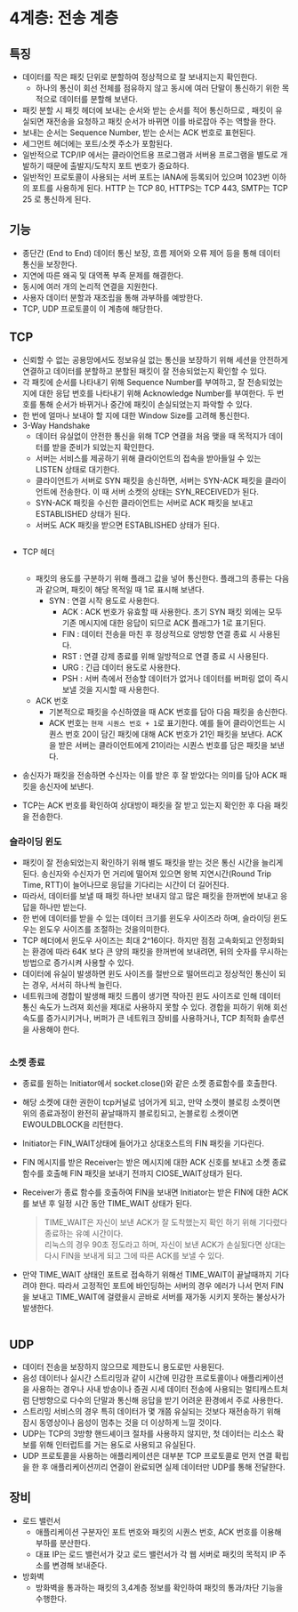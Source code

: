 # 4계층: 전송 계층

## 특징

* 데이터를 작은 패킷 단위로 분할하여 정상적으로 잘 보내지는지 확인한다.
  * 하나의 통신이 회선 전체를 점유하지 않고 동시에 여러 단말이 통신하기 위한 목적으로 데이터를 분할해 보낸다.
* 패킷 분할 시 패킷 헤더에 보내는 순서와 받는 순서를 적어 통신하므로 , 패킷이 유실되면 재전송을 요청하고 패킷 순서가 바뀌면 이를 바로잡아 주는 역할을 한다.
* 보내는 순서는 Sequence Number, 받는 순서는 ACK 번호로 표현된다.
* 세그먼트 헤더에는 포트/소켓 주소가 포함된다.
* 일반적으로 TCP/IP 에서는 클라이언트용 프로그램과 서버용 프로그램을 별도로 개발하기 때문에 출발지/도착지 포트 번호가 중요하다.
* 일반적인 프로토콜이 사용되는 서버 포트는 IANA에 등록되어 있으며 1023번 이하의 포트를 사용하게 된다. HTTP 는 TCP 80, HTTPS는 TCP 443, SMTP는 TCP 25 로 통신하게 된다.

## 기능

* 종단간 (End to End) 데이터 통신 보장, 흐름 제어와 오류 제어 등을 통해 데이터 통신을 보장한다.
* 지연에 따른 왜곡 및 대역폭 부족 문제를 해결한다.
* 동시에 여러 개의 논리적 연결을 지원한다.
* 사용자 데이터 분할과 재조립을 통해 과부하를 예방한다.
* TCP, UDP 프로토콜이 이 계층에 해당한다.

## TCP

* 신뢰할 수 없는 공용망에서도 정보유실 없는 통신을 보장하기 위해 세션을 안전하게 연결하고 데이터를 분할하고 분할된 패킷이 잘 전송되었는지 확인할 수 있다.
* 각 패킷에 순서를 나타내기 위해 Sequence Number를 부여하고, 잘 전송되었는지에 대한 응답 번호를 나타내기 위해 Acknowledge Number를 부여한다. 두 번호를 통해 순서가 바뀌거나 중간에 패킷이 손실되었는지 파악할 수 있다.
* 한 번에 얼마나 보내야 할 지에 대한 Window Size를 고려해 통신한다.
* 3-Way Handshake
  * 데이터 유실없이 안전한 통신을 위해 TCP 연결을 처음 맺을 때 목적지가 데이터를 받을 준비가 되었는지 확인한다.
  * 서버는 서비스를 제공하기 위해 클라이언트의 접속을 받아들일 수 있는 LISTEN 상태로 대기한다.
  * 클라이언트가 서버로 SYN 패킷을 송신하면, 서버는 SYN-ACK 패킷을 클라이언트에 전송한다. 이 때 서버 소켓의 상태는 SYN\_RECEIVED가 된다.
  * SYN-ACK 패킷을 수신한 클라이언트는 서버로 ACK 패킷을 보내고 ESTABLISHED 상태가 된다.
  * 서버도 ACK 패킷을 받으면 ESTABLISHED 상태가 된다.

<figure><img src="../../../.gitbook/assets/image (215).png" alt=""><figcaption></figcaption></figure>

*   TCP 헤더

    <figure><img src="../../../.gitbook/assets/image (216).png" alt=""><figcaption></figcaption></figure>

    * 패킷의 용도를 구분하기 위해 플래그 값을 넣어 통신한다. 플래그의 종류는 다음과 같으며, 패킷이 해당 목적일 때 1로 표시해 보낸다.
      * SYN : 연결 시작 용도로 사용한다.
        * ACK : ACK 번호가 유효할 때 사용한다. 초기 SYN 패킷 외에는 모두 기존 메시지에 대한 응답이 되므로 ACK 플래그가 1로 표기된다.
        * FIN : 데이터 전송을 마친 후 정상적으로 양방향 연결 종료 시 사용된다.
        * RST : 연결 강제 종료를 위해 일방적으로 연결 종료 시 사용된다.
        * URG : 긴급 데이터 용도로 사용한다.
        * PSH : 서버 측에서 전송할 데이터가 없거나 데이터를 버퍼링 없이 즉시 보낼 것을 지시할 때 사용한다.
    * ACK 번호
      * 기본적으로 패킷을 수신하였을 때 ACK 번호를 담아 다음 패킷을 송신한다.
      * ACK 번호는 `현재 시퀀스 번호 + 1`로 표기한다. 예를 들어 클라이언트는 시퀀스 번호 20이 담긴 패킷에 대해 ACK 번호가 21인 패킷을 보낸다. ACK을 받은 서버는 클라이언트에게 21이라는 시퀀스 번호를 담은 패킷을 보낸다.
* 송신자가 패킷을 전송하면 수신자는 이를 받은 후 잘 받았다는 의미를 담아 ACK 패킷을 송신자에 보낸다.
* TCP는 ACK 번호를 확인하여 상대방이 패킷을 잘 받고 있는지 확인한 후 다음 패킷을 전송한다.

### 슬라이딩 윈도

* 패킷이 잘 전송되었는지 확인하기 위해 별도 패킷을 받는 것은 통신 시간을 늘리게 된다. 송신자와 수신자가 먼 거리에 떨어져 있으면 왕복 지연시간(Round Trip Time, RTT)이 늘어나므로 응답을 기다리는 시간이 더 길어진다.
* 따라서, 데이터를 보낼 때 패킷 하나만 보내지 않고 많은 패킷을 한꺼번에 보내고 응답을 하나만 받는다.
* 한 번에 데이터를 받을 수 있는 데이터 크기를 윈도우 사이즈라 하며, 슬라이딩 윈도우는 윈도우 사이즈를 조절하는 것을의미한다.
* TCP 헤더에서 윈도우 사이즈는 최대 2^16이다. 하지만 점점 고속화되고 안정화되는 환경에 따라 64K 보다 큰 양의 패킷을 한꺼번에 보내려면, 뒤의 숫자를 무시하는 방법으로 증가시켜 사용할 수 있다.
* 데이터에 유실이 발생하면 윈도 사이즈를 절반으로 떨어뜨리고 정상적인 통신이 되는 경우, 서서히 하나씩 늘린다.
* 네트워크에 경합이 발생해 패킷 드롭이 생기면 작아진 윈도 사이즈로 인해 데이터 통신 속도가 느려져 회선을 제대로 사용하지 못할 수 있다. 경합을 피하기 위해 회선 속도를 증가시키거나, 버퍼가 큰 네트워크 장비를 사용하거나, TCP 최적화 솔루션을 사용해야 한다.

<figure><img src="../../../.gitbook/assets/image (214).png" alt=""><figcaption></figcaption></figure>

### 소켓 종료

* 종료를 원하는 Initiator에서 socket.close()와 같은 소켓 종료함수를 호출한다.
* 해당 소켓에 대한 권한이 tcp커널로 넘어가게 되고, 만약 소켓이 블로킹 소켓이면 위의 종료과정이 완전히 끝날때까지 블로킹되고, 논블로킹 소켓이면 EWOULDBLOCK을 리턴한다.
* Initiator는 FIN\_WAIT상태에 들어가고 상대호스트의 FIN 패킷을 기다린다.
* FIN 메시지를 받은 Receiver는 받은 메시지에 대한 ACK 신호를 보내고 소켓 종료 함수를 호출해 FIN 패킷을 보내기 전까지 ClOSE\_WAIT상태가 된다.
*   Receiver가 종료 함수를 호출하여 FIN을 보내면 Initiator는 받은 FIN에 대한 ACK를 보낸 후 일정 시간 동안 TIME\_WAIT 상태가 된다.

    > TIME\_WAIT은 자신이 보낸 ACK가 잘 도착했는지 확인 하기 위해 기다렸다 종료하는 유예 시간이다.\
    > 리눅스의 경우 90초 정도라고 하며, 자신이 보낸 ACK가 손실됬다면 상대는 다시 FIN을 보내게 되고 그에 따른 ACK를 보낼 수 있다.

    &#x20;
*   만약 TIME\_WAIT 상태인 포트로 접속하기 위해선 TIME\_WAIT이 끝날때까지 기다려야 한다. 따라서 고정적인 포트에 바인딩하는 서버의 경우 에러가 나서 먼저 FIN을 보내고 TIME\_WAIT에 걸렸을시 곧바로 서버를 재가동 시키지 못하는 불상사가 발생한다.

    &#x20;

<figure><img src="../../../.gitbook/assets/image (1) (1) (1) (1) (1) (1) (1) (1) (1) (1) (1) (1) (1) (1) (1) (1) (1) (1) (1) (1) (1) (1) (1) (1) (1) (1).png" alt=""><figcaption></figcaption></figure>

## UDP

* 데이터 전송을 보장하지 않으므로 제한도니 용도로만 사용된다.
* 음성 데이터나 실시간 스트리밍과 같이 시간에 민감한 프로토콜이나 애플리케이션을 사용하는 경우나 사내 방송이나 증권 시세 데이터 전송에 사용되는 멀티캐스트처럼 단방향으로 다수의 단말과 통신해 응답을 받기 어려운 환경에서 주로 사용한다.
* 스트리밍 서비스의 경우 특히 데이터가 몇 개쯤 유실되는 것보다 재전송하기 위해 잠시 동영상이나 음성이 멈추는 것을 더 이상하게 느낄 것이다.
* UDP는 TCP의 3방향 핸드셰이크 절차를 사용하지 않지만, 첫 데이터는 리소스 확보를 위해 인터럽트를 거는 용도로 사용되고 유실된다.
* UDP 프로토콜을 사용하는 애플리케이션은 대부분 TCP 프로토콜로 먼저 연결 확립을 한 후 애플리케이션끼리 연결이 완료되면 실제 데이터만 UDP를 통해 전달한다.

## 장비

* 로드 밸런서
  * 애플리케이션 구분자인 포트 번호와 패킷의 시퀀스 번호, ACK 번호를 이용해 부하를 분산한다.
  * 대표 IP는 로드 밸런서가 갖고 로드 밸런서가 각 웹 서버로 패킷의 목적지 IP 주소를 변경해 보내준다.
* 방화벽
  * 방화벽을 통과하는 패킷의 3,4계층 정보를 확인하여 패킷의 통과/차단 기능을 수행한다.
